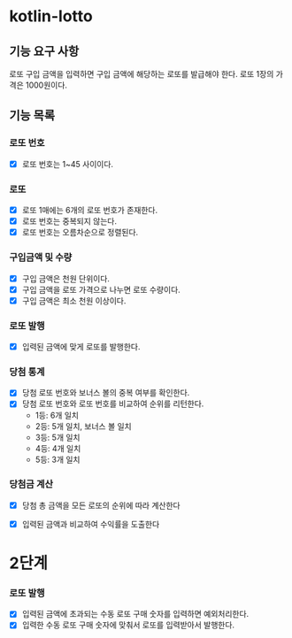 # kotlin-lotto

## 기능 요구 사항
로또 구입 금액을 입력하면 구입 금액에 해당하는 로또를 발급해야 한다.
로또 1장의 가격은 1000원이다.
## 기능 목록
### 로또 번호
- [x] 로또 번호는 1~45 사이이다.
### 로또
- [x] 로또 1매에는 6개의 로또 번호가 존재한다.
- [x] 로또 번호는 중복되지 않는다.
- [x] 로또 번호는 오름차순으로 정렬된다.
### 구입금액 및 수량
- [x] 구입 금액은 천원 단위이다.
- [x] 구입 금액을 로또 가격으로 나누면 로또 수량이다.
- [x] 구입 금액은 최소 천원 이상이다.
### 로또 발행
- [x] 입력된 금액에 맞게 로또를 발행한다.
### 당첨 통계
- [x] 당첨 로또 번호와 보너스 볼의 중복 여부를 확인한다.
- [x] 당첨 로또 번호와 로또 번호를 비교하여 순위를 리턴한다.
  - 1등: 6개 일치
  - 2등: 5개 일치, 보너스 볼 일치
  - 3등: 5개 일치
  - 4등: 4개 일치
  - 5등: 3개 일치
### 당첨금 계산
- [x] 당첨 총 금액을 모든 로또의 순위에 따라 계산한다
- [x] 입력된 금액과 비교하여 수익률을 도출한다


# 2단계

### 로또 발행
- [x] 입력된 금액에 초과되는 수동 로또 구매 숫자를 입력하면 예외처리한다.
- [x] 입력한 수동 로또 구매 숫자에 맞춰서 로또를 입력받아서 발행한다.
